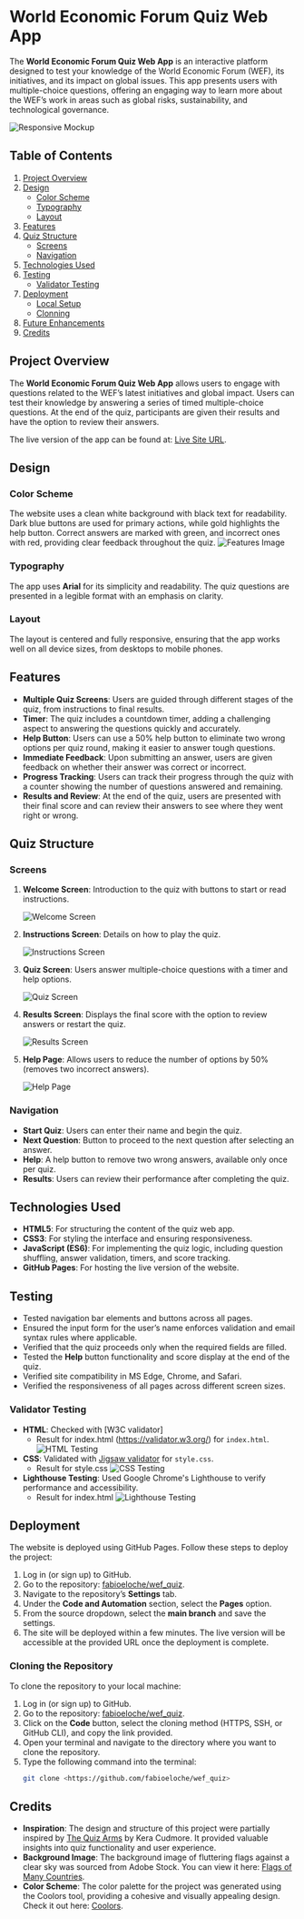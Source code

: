 # World Economic Forum Quiz Web App


The **World Economic Forum Quiz Web App** is an interactive platform designed to test your knowledge of the World Economic Forum (WEF), its initiatives, and its impact on global issues. This app presents users with multiple-choice questions, offering an engaging way to learn more about the WEF’s work in areas such as global risks, sustainability, and technological governance.


![Responsive Mockup](assets/images/mockup.jpg)

## Table of Contents
1. [Project Overview](#project-overview)
2. [Design](#design)
   - [Color Scheme](#color-scheme)
   - [Typography](#typography)
   - [Layout](#layout)
3. [Features](#features)
4. [Quiz Structure](#quiz-structure)
   - [Screens](#screens)
   - [Navigation](#navigation)
5. [Technologies Used](#technologies-used)
6. [Testing](#testing)
   - [Validator Testing](#validator-testing)
6. [Deployment](#deployment)
   - [Local Setup](#local-setup)
   - [Clonning](#cloning-the-repository)
7. [Future Enhancements](#future-enhancements)
8. [Credits](#credits)


## Project Overview


The **World Economic Forum Quiz Web App** allows users to engage with questions related to the WEF’s latest initiatives and global impact. Users can test their knowledge by answering a series of timed multiple-choice questions. At the end of the quiz, participants are given their results and have the option to review their answers.


The live version of the app can be found at: [Live Site URL](https://fabioeloche.github.io/wef_quiz/).


## Design

### Color Scheme
The website uses a clean white background with black text for readability. Dark blue buttons are used for primary actions, while gold highlights the help button. Correct answers are marked with green, and incorrect ones with red, providing clear feedback throughout the quiz.
![Features Image](/assets/images/colorscheme.jpeg)

### Typography
The app uses **Arial** for its simplicity and readability. The quiz questions are presented in a legible format with an emphasis on clarity.


### Layout
The layout is centered and fully responsive, ensuring that the app works well on all device sizes, from desktops to mobile phones.


## Features


- **Multiple Quiz Screens**: Users are guided through different stages of the quiz, from instructions to final results.
- **Timer**: The quiz includes a countdown timer, adding a challenging aspect to answering the questions quickly and accurately.
- **Help Button**: Users can use a 50% help button to eliminate two wrong options per quiz round, making it easier to answer tough questions.
- **Immediate Feedback**: Upon submitting an answer, users are given feedback on whether their answer was correct or incorrect.
- **Progress Tracking**: Users can track their progress through the quiz with a counter showing the number of questions answered and remaining.
- **Results and Review**: At the end of the quiz, users are presented with their final score and can review their answers to see where they went right or wrong.



## Quiz Structure


### Screens

1. **Welcome Screen**: Introduction to the quiz with buttons to start or read instructions.  

   ![Welcome Screen](assets/images/pages/welcome.png)


2. **Instructions Screen**: Details on how to play the quiz.  

   ![Instructions Screen](assets/images/pages/howtoplay.png)


3. **Quiz Screen**: Users answer multiple-choice questions with a timer and help options. 

   ![Quiz Screen](assets/images/pages/quiz.png)


4. **Results Screen**: Displays the final score with the option to review answers or restart the quiz.  

   ![Results Screen](assets/images/pages/results.png)


5. **Help Page**: Allows users to reduce the number of options by 50% (removes two incorrect answers).

   ![Help Page](assets/images/pages/help.png)


### Navigation
- **Start Quiz**: Users can enter their name and begin the quiz.
- **Next Question**: Button to proceed to the next question after selecting an answer.
- **Help**: A help button to remove two wrong answers, available only once per quiz.
- **Results**: Users can review their performance after completing the quiz.


## Technologies Used


- **HTML5**: For structuring the content of the quiz web app.
- **CSS3**: For styling the interface and ensuring responsiveness.
- **JavaScript (ES6)**: For implementing the quiz logic, including question shuffling, answer validation, timers, and score tracking.
- **GitHub Pages**: For hosting the live version of the website.


## Testing

- Tested navigation bar elements and buttons across all pages.
- Ensured the input form for the user’s name enforces validation and email syntax rules where applicable.
- Verified that the quiz proceeds only when the required fields are filled.
- Tested the **Help** button functionality and score display at the end of the quiz.
- Verified site compatibility in MS Edge, Chrome, and Safari.
- Verified the responsiveness of all pages across different screen sizes.

### Validator Testing

- **HTML**: Checked with [W3C validator]
   - Result for index.html
(https://validator.w3.org/) for `index.html`.
![HTML Testing](assets/images/htmlresults.png)
- **CSS**: Validated with [Jigsaw validator](https://jigsaw.w3.org/css-validator/) for `style.css`.
   - Result for style.css
![CSS Testing](assets/images/cssresults.jpeg)
- **Lighthouse Testing**: Used Google Chrome's Lighthouse to verify performance and accessibility.
   - Result for index.html
![Lighthouse Testing](assets/images/lighthouseresult.png)

## Deployment


The website is deployed using GitHub Pages. Follow these steps to deploy the project:


1. Log in (or sign up) to GitHub.
2. Go to the repository: [fabioeloche/wef_quiz](https://github.com/fabioeloche/wef_quiz).
3. Navigate to the repository’s **Settings** tab.
4. Under the **Code and Automation** section, select the **Pages** option.
5. From the source dropdown, select the **main branch** and save the settings.
6. The site will be deployed within a few minutes. The live version will be accessible at the provided URL once the deployment is complete.

### Cloning the Repository

To clone the repository to your local machine:

1. Log in (or sign up) to GitHub.
2. Go to the repository: [fabioeloche/wef_quiz](https://github.com/fabioeloche/wef_quiz).
3. Click on the **Code** button, select the cloning method (HTTPS, SSH, or GitHub CLI), and copy the link provided.
4. Open your terminal and navigate to the directory where you want to clone the repository.
5. Type the following command into the terminal:
   ```bash
   git clone <https://github.com/fabioeloche/wef_quiz>

## Credits

- **Inspiration**: The design and structure of this project were partially inspired by [The Quiz Arms](https://github.com/kera-cudmore/TheQuizArms) by Kera Cudmore. It provided valuable insights into quiz functionality and user experience.
- **Background Image**: The background image of fluttering flags against a clear sky was sourced from Adobe Stock. You can view it here: [Flags of Many Countries](https://stock.adobe.com/images/flags-of-many-countries-flutter-on-the-background-of-the-blue-sky-in-sunny-day/166713949).
- **Color Scheme**: The color palette for the project was generated using the Coolors tool, providing a cohesive and visually appealing design. Check it out here: [Coolors](https://coolors.co/).
